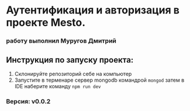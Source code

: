 # Аутентификация и авторизация в проекте Mesto.

### работу выполнил Муругов Дмитрий

## Инструкция по запуску проекта:

1. Склонируйте репозиторий себе на компьютер
2. Запустите в терменаре сервер mongodb командрой `mongod`
   затем в IDE наберите команду `npm run dev`

### Версия: v0.0.2
